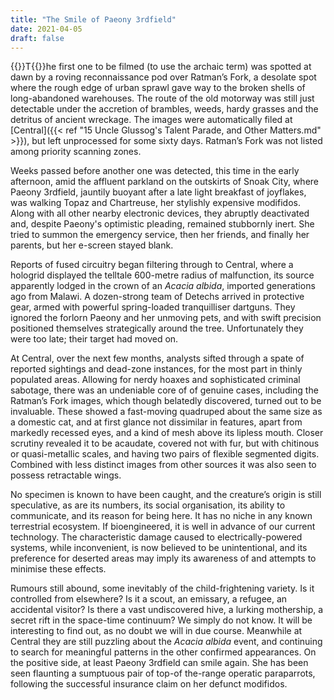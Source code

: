 ```yaml
---
title: "The Smile of Paeony 3rdfield"
date: 2021-04-05
draft: false
---
```


{{<glyph>}}T{{</glyph>}}he first one to be filmed (to use the archaic term) was spotted at dawn by a roving reconnaissance pod over Ratman’s Fork, a desolate spot where the rough edge of urban sprawl gave way to the broken shells of long-abandoned warehouses. The route of the old motorway was still just detectable under the accretion of brambles, weeds, hardy grasses and the detritus of ancient wreckage. The images were automatically filed at [Central]({{< ref "15 Uncle Glussog's Talent Parade, and Other Matters.md" >}}), but left unprocessed for some sixty days. Ratman’s Fork was not listed among priority scanning zones.

Weeks passed before another one was detected, this time in the early afternoon, amid the affluent parkland on the outskirts of Snoak City, where Paeony 3rdfield, jauntily buoyant after a late light breakfast of joyflakes, was walking Topaz and Chartreuse, her stylishly expensive modifidos. Along with all other nearby electronic devices, they abruptly deactivated and, despite Paeony's optimistic pleading, remained stubbornly inert. She tried to summon the emergency service, then her friends, and finally her parents, but her e-screen stayed blank.

Reports of fused circuitry began filtering through to Central, where a hologrid displayed the telltale 600-metre radius of malfunction, its source apparently lodged in the crown of an *Acacia albida*, imported generations ago from Malawi. A dozen-strong team of Detechs arrived in protective gear, armed with powerful spring-loaded tranquilliser dartguns. They ignored the forlorn Paeony and her unmoving pets, and with swift precision positioned themselves strategically around the tree. Unfortunately they were too late; their target had moved on.

At Central, over the next few months, analysts sifted through a spate of reported sightings and dead-zone instances, for the most part in thinly populated areas. Allowing for nerdy hoaxes and sophisticated criminal sabotage, there was an undeniable core of of genuine cases, including the Ratman’s Fork images, which though belatedly discovered, turned out to be invaluable. These showed a fast-moving quadruped about the same size as a domestic cat, and at first glance not dissimilar in features, apart from markedly recessed eyes, and a kind of mesh above its lipless mouth. Closer scrutiny revealed it to be acaudate, covered not with fur, but with chitinous or quasi-metallic scales, and having two pairs of flexible segmented digits. Combined with less distinct images from other sources it was also seen to possess retractable wings.

No specimen is known to have been caught, and the creature’s origin is still speculative, as are its numbers, its social organisation, its ability to communicate, and its reason for being here. It has no niche in any known terrestrial ecosystem. If bioengineered, it is well in advance of our current technology. The characteristic damage caused to electrically-powered systems, while inconvenient, is now believed to be unintentional, and its preference for deserted areas may imply its awareness of and attempts to minimise these effects.

Rumours still abound, some inevitably of the child-frightening variety. Is it controlled from elsewhere? Is it a scout, an emissary, a refugee, an accidental visitor? Is there a vast undiscovered hive, a lurking mothership, a secret rift in the space-time continuum? We simply do not know. It will be interesting to find out, as no doubt we will in due course. Meanwhile at Central they are still puzzling about the *Acacia albida* event, and continuing to search for meaningful patterns in the other confirmed appearances. On the positive side, at least Paeony 3rdfield can smile again. She has been seen flaunting a sumptuous pair of top-of the-range operatic paraparrots, following the successful insurance claim on her defunct modifidos.